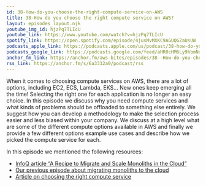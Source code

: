 ```yaml
---
id: 38-How-do-you-choose-the-right-compute-service-on-AWS
title: 38-How do you choose the right compute service on AWS?
layout: episodes_layout.njk
youtube_img_id: hjzPq7TLIcU
youtube_link: https://www.youtube.com/watch?v=hjzPq7TLIcU
spotify_link: https://open.spotify.com/episode/4jusMvMXKC9AGUQGZaUsUW
podcasts_apple_link: https://podcasts.apple.com/us/podcast/38-how-do-you-choose-the-right-compute-service-on-aws/id1585489017?i=1000564100874 
podcasts_google_link: https://podcasts.google.com/feed/aHR0cHM6Ly9hbmNob3IuZm0vcy82YTMzMTJhMC9wb2RjYXN0L3Jzcw/episode/YTUzOTJhZTUtODFiYS00ZjIyLTk4ZjUtZDBhNGY5ZmViNWIy?sa=X&ved=0CAUQkfYCahcKEwjA8OOg3Yb4AhUAAAAAHQAAAAAQAQ
anchor_fm_link: https://anchor.fm/aws-bites/episodes/38--How-do-you-choose-the-right-compute-service-on-AWS-e1j2416
rss_link: https://anchor.fm/s/6a3312a0/podcast/rss
---
```



When it comes to choosing compute services on AWS, there are a lot of options, including EC2, ECS, Lambda, EKS… New ones keep emerging all the time! Selecting the right one for each application is no longer an easy choice. In this episode we discuss why you need compute services and what kinds of problems should be offloaded to something else entirely. We suggest how you can develop a methodology to make the selection process easier and less biased within your company. We discuss at a high level what are some of the different compute options available in AWS and finally we provide a few different options example use cases and describe how we picked the compute service for each.

In this episode we mentioned the following resources:

  - [InfoQ article “A Recipe to Migrate and Scale Monoliths in the Cloud”](https://www.infoq.com/articles/cloud-migrate-scale/) 
  - [Our previous episode about migrating monoliths to the cloud](https://www.youtube.com/watch?v=GYa2RkYDfBQ)
  - [Article on choosing the right compute service](https://www.fourtheorem.com/blog/aws-compute)